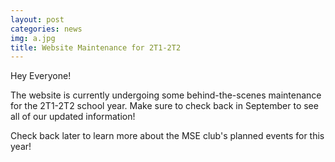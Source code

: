 ```yaml
---
layout: post
categories: news
img: a.jpg
title: Website Maintenance for 2T1-2T2
---
```


Hey Everyone!

The website is currently undergoing some behind-the-scenes maintenance for the 2T1-2T2 school year. Make sure to check back in September to see all of our updated information!

<!-- more -->
Check back later to learn more about the MSE club's planned events for this year! 
